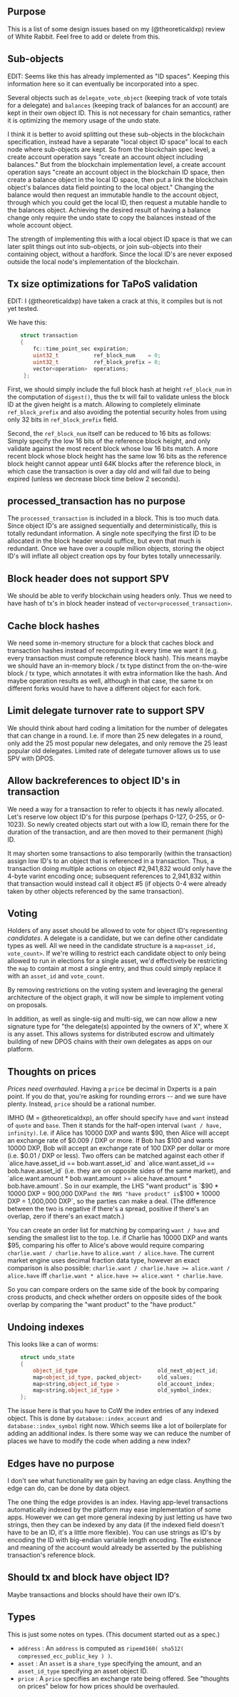 ## Purpose

This is a list of some design issues based on my (@theoreticaldxp) review of White Rabbit. Feel free to add or delete from this.

## Sub-objects

EDIT: Seems like this has already implemented as "ID spaces". Keeping this information here so it can eventually be incorporated into a spec.

Several objects such as `delegate_vote_object` (keeping track of vote totals for a delegate) and `balances` (keeping track of balances for an account) are kept in their own object ID. This is not necessary for chain semantics, rather it is optimizing the memory usage of the undo state.

I think it is better to avoid splitting out these sub-objects in the blockchain specification, instead have a separate "local object ID space" local to each node where sub-objects are kept. So from the blockchain spec level, a create account operation says "create an account object including balances." But from the blockchain implementation level, a create account operation says "create an account object in the blockchain ID space, then create a balance object in the local ID space, then put a link the blockchain object's balances data field pointing to the local object." Changing the balance would then request an immutable handle to the account object, through which you could get the local ID, then request a mutable handle to the balances object. Achieving the desired result of having a balance change only require the undo state to copy the balances instead of the whole account object.

The strength of implementing this with a local object ID space is that we can later split things out into sub-objects, or join sub-objects into their containing object, without a hardfork. Since the local ID's are never exposed outside the local node's implementation of the blockchain.

## Tx size optimizations for TaPoS validation

EDIT: I (@theoreticaldxp) have taken a crack at this, it compiles but is not yet tested.

We have this:

```cpp
    struct transaction
    {
        fc::time_point_sec expiration;
        uint32_t           ref_block_num    = 0;
        uint32_t           ref_block_prefix = 0;
        vector<operation>  operations;
     };
```

First, we should simply include the full block hash at height `ref_block_num` in the computation of `digest()`, thus the tx will fail to validate unless the block ID at the given height is a match. Allowing to completely eliminate `ref_block_prefix` and also avoiding the potential security holes from using only 32 bits in `ref_block_prefix` field.

Second, the `ref_block_num` itself can be reduced to 16 bits as follows: Simply specify the low 16 bits of the reference block height, and only validate against the most recent block whose low 16 bits match. A more recent block whose block height has the same low 16 bits as the reference block height cannot appear until 64K blocks after the reference block, in which case the transaction is over a day old and will fail due to being expired (unless we decrease block time below 2 seconds).

## processed_transaction has no purpose

The `processed_transaction` is included in a block. This is too much data. Since object ID's are assigned sequentially and deterministically, this is totally redundant information. A single note specifying the first ID to be allocated in the block header would suffice, but even that much is redundant. Once we have over a couple million objects, storing the object ID's will inflate all object creation ops by four bytes totally unnecessarily.

## Block header does not support SPV

We should be able to verify blockchain using headers only. Thus we need to have hash of tx's in block header instead of `vector<processed_transaction>`.

## Cache block hashes

We need some in-memory structure for a block that caches block and transaction hashes instead of recomputing it every time we want it (e.g. every transaction must compute reference block hash). This means maybe we should have an in-memory block / tx type distinct from the on-the-wire block / tx type, which annotates it with extra information like the hash. And maybe operation results as well, although in that case, the same tx on different forks would have to have a different object for each fork.

## Limit delegate turnover rate to support SPV

We should think about hard coding a limitation for the number of delegates that can change in a round. I.e. if more than 25 new delegates in a round, only add the 25 most popular new delegates, and only remove the 25 least popular old delegates. Limited rate of delegate turnover allows us to use SPV with DPOS.

## Allow backreferences to object ID's in transaction

We need a way for a transaction to refer to objects it has newly allocated. Let's reserve low object ID's for this purpose (perhaps 0-127, 0-255, or 0-1023). So newly created objects start out with a low ID, remain there for the duration of the transaction, and are then moved to their permanent (high) ID.

It may shorten some transactions to also temporarily (within the transaction) assign low ID's to an object that is referenced in a transaction. Thus, a transaction doing multiple actions on object #2,941,832 would only have the 4-byte varint encoding once; subsequent references to 2,941,832 within that transaction would instead call it object #5 (if objects 0-4 were already taken by other objects referenced by the same transaction).

## Voting

Holders of any asset should be allowed to vote for object ID's representing _candidates_. A delegate is a candidate, but we can define other candidate types as well. All we need in the candidate structure is a `map<asset_id, vote_count>`. If we're willing to restrict each candidate object to only being allowed to run in elections for a single asset, we'd effectively be restricting the `map` to contain at most a single entry, and thus could simply replace it with an `asset_id` and `vote_count`.

By removing restrictions on the voting system and leveraging the general architecture of the object graph, it will now be simple to implement voting on proposals.

In addition, as well as single-sig and multi-sig, we can now allow a new signature type for "the delegate(s) appointed by the owners of X", where X is any asset. This allows systems for distributed escrow and ultimately building of new DPOS chains with their own delegates as apps on our platform.

## Thoughts on prices

_Prices need overhauled_. Having a `price` be decimal in Dxperts is a pain point. If you do that, you're asking for rounding errors -- and we sure have plenty. Instead, `price` should be a rational number.

IMHO (M = @theoreticaldxp), an offer should specify `have` and `want` instead of `quote` and `base`. Then it stands for the half-open interval `(want / have, infinity)`. I.e. if Alice has 10000 DXP and wants $90, then Alice will accept an exchange rate of $0.009 / DXP or more. If Bob has $100 and wants 10000 DXP, Bob will accept an exchange rate of 100 DXP per dollar or more (i.e. $0.01 / DXP or less). Two offers can be matched against each other if `alice.have.asset_id == bob.want.asset_id` and `alice.want.asset_id == bob.have.asset_id` (i.e. they are on opposite sides of the same market), and `alice.want.amount * bob.want.amount >= alice.have.amount * bob.have.amount`. So in our example, the LHS "want product" is `$90 * 10000 DXP = 900,000 DXP` and the RHS "have product" is `$100 * 10000 DXP = 1,000,000 DXP`, so the parties can make a deal. (The difference between the two is negative if there's a spread, positive if there's an overlap, zero if there's an exact match.)

You can create an order list for matching by comparing `want / have` and sending the smallest list to the top. I.e. if Charlie has 10000 DXP and wants $95, comparing his offer to Alice's above would require comparing `charlie.want / charlie.have` to `alice.want / alice.have`. The current market engine uses decimal fraction data type, however an exact comparison is also possible: `charlie.want / charlie.have >= alice.want / alice.have` iff `charlie.want * alice.have >= alice.want * charlie.have`.

So you can compare orders on the same side of the book by comparing cross products, and check whether orders on opposite sides of the book overlap by comparing the "want product" to the "have product."

## Undoing indexes

This looks like a can of worms:

```cpp
    struct undo_state
    {
        object_id_type                         old_next_object_id;
        map<object_id_type, packed_object>     old_values;
        map<string,object_id_type >            old_account_index;
        map<string,object_id_type >            old_symbol_index;
    };
```

The issue here is that you have to CoW the index entries of any indexed object. This is done by `database::index_account` and `database::index_symbol` right now. Which seems like a lot of boilerplate for adding an additional index. Is there some way we can reduce the number of places we have to modify the code when adding a new index?

## Edges have no purpose

I don't see what functionality we gain by having an edge class. Anything the edge can do, can be done by data object.

The one thing the edge provides is an index. Having app-level transactions automatically indexed by the platform may ease implementation of some apps. However we can get more general indexing by just letting us have two strings, then they can be indexed by any data (if the indexed field doesn't have to be an ID, it's a little more flexible). You can use strings as ID's by encoding the ID with big-endian variable length encoding. The existence and meaning of the account would already be asserted by the publishing transaction's reference block.

## Should tx and block have object ID?

Maybe transactions and blocks should have their own ID's.

## Types

This is just some notes on types. (This document started out as a spec.)

- `address` : An `address` is computed as `ripemd160( sha512( compressed_ecc_public_key ) )`.
- `asset` : An `asset` is a `share_type` specifying the amount, and an `asset_id_type` specifying an asset object ID.
- `price` : A `price` specifies an exchange rate being offered. See "thoughts on prices" below for how prices should be overhauled.
